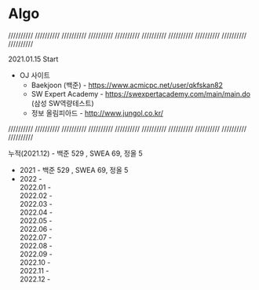 # Algo

 ////////// ////////// ////////// ////////// ////////// ////////// ////////// ////////// ////////// //////////

2021.01.15 Start

* OJ 사이트
  * Baekjoon (백준) - https://www.acmicpc.net/user/qkfskan82
  * SW Expert Academy - https://swexpertacademy.com/main/main.do    (삼성 SW역량테스트)
  * 정보 올림피아드 - http://www.jungol.co.kr/
 
 ////////// ////////// ////////// ////////// ////////// ////////// ////////// ////////// ////////// //////////
 
누적(2021.12) - 백준 529 , SWEA 69, 정올 5   
 * 2021 - 백준 529 , SWEA 69, 정올 5   
 * 2022 -   
2022.01 -   
2022.02 -    
2022.03 -    
2022.04 -    
2022.05 -    
2022.06 -    
2022.07 -    
2022.08 -    
2022.09 -    
2022.10 -    
2022.11 -    
2022.12 -    
